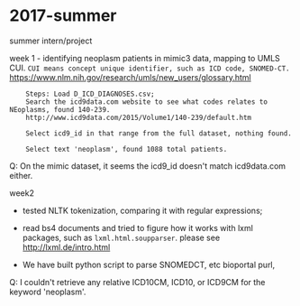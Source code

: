 # 2017-summer
summer intern/project 

week 1 - identifying neoplasm patients in mimic3 data, mapping to UMLS CUI. 
        `CUI means concept unique identifier, such as ICD code, SNOMED-CT. ` 
         https://www.nlm.nih.gov/research/umls/new_users/glossary.html

        Steps: Load D_ICD_DIAGNOSES.csv;
        Search the icd9data.com website to see what codes relates to NEoplasms, found 140-239.
        http://www.icd9data.com/2015/Volume1/140-239/default.htm

        Select icd9_id in that range from the full dataset, nothing found.

        Select text 'neoplasm', found 1088 total patients. 

Q: On the mimic dataset, it seems the icd9_id doesn't match icd9data.com either.


        

week2 
- tested NLTK tokenization, comparing it with regular expressions; 

- read bs4 documents and tried to figure how it works with lxml packages, 
such as `lxml.html.soupparser`. 
please see http://lxml.de/intro.html

- We have built python script to parse SNOMEDCT, etc bioportal purl, 

Q: I couldn't retrieve any relative ICD10CM, ICD10, or ICD9CM for the keyword 'neoplasm'. 

